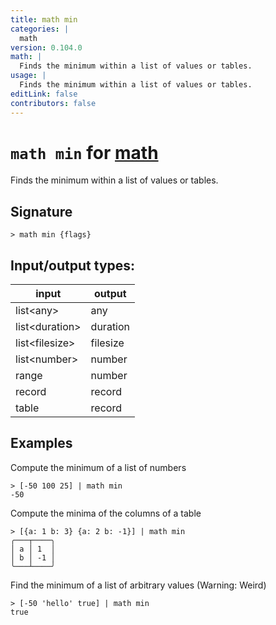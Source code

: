 ```yaml
---
title: math min
categories: |
  math
version: 0.104.0
math: |
  Finds the minimum within a list of values or tables.
usage: |
  Finds the minimum within a list of values or tables.
editLink: false
contributors: false
---
```

<!-- This file is automatically generated. Please edit the command in https://github.com/nushell/nushell instead. -->

# `math min` for [math](/commands/categories/math.md)

<div class='command-title'>Finds the minimum within a list of values or tables.</div>

## Signature

```> math min {flags} ```


## Input/output types:

| input          | output   |
| -------------- | -------- |
| list\<any\>      | any      |
| list\<duration\> | duration |
| list\<filesize\> | filesize |
| list\<number\>   | number   |
| range          | number   |
| record         | record   |
| table          | record   |
## Examples

Compute the minimum of a list of numbers
```nu
> [-50 100 25] | math min
-50
```

Compute the minima of the columns of a table
```nu
> [{a: 1 b: 3} {a: 2 b: -1}] | math min
╭───┬────╮
│ a │ 1  │
│ b │ -1 │
╰───┴────╯
```

Find the minimum of a list of arbitrary values (Warning: Weird)
```nu
> [-50 'hello' true] | math min
true
```
